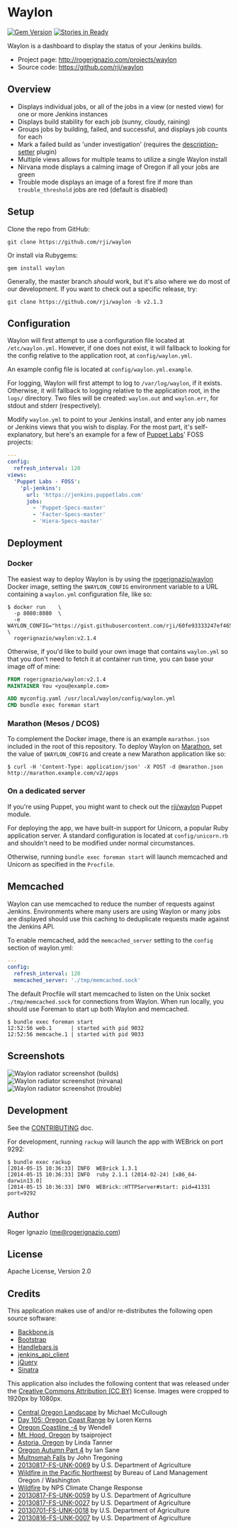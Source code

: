 # Waylon
[![Gem Version](https://badge.fury.io/rb/waylon.svg)](https://badge.fury.io/rb/waylon)
[![Stories in Ready](https://badge.waffle.io/rji/waylon.svg?label=ready&title=Ready)](http://waffle.io/rji/waylon)

Waylon is a dashboard to display the status of your Jenkins builds.

  * Project page: http://rogerignazio.com/projects/waylon
  * Source code: https://github.com/rji/waylon

## Overview
  * Displays individual jobs, or all of the jobs in a view (or nested view)
  for one or more Jenkins instances
  * Displays build stability for each job (sunny, cloudy, raining)
  * Groups jobs by building, failed, and successful, and displays job counts for each
  * Mark a failed build as 'under investigation' (requires the
  [description-setter](https://wiki.jenkins-ci.org/display/JENKINS/Description+Setter+Plugin)
  plugin)
  * Multiple views allows for multiple teams to utilize a single Waylon install
  * Nirvana mode displays a calming image of Oregon if all your jobs are green
  * Trouble mode displays an image of a forest fire if more than
  `trouble_threshold` jobs are red (default is disabled)

## Setup
Clone the repo from GitHub:

```
git clone https://github.com/rji/waylon
```

Or install via Rubygems:

```
gem install waylon
```

Generally, the master branch _should_ work, but it's also where we do most of
our development. If you want to check out a specific release, try:

```
git clone https://github.com/rji/waylon -b v2.1.3
```

## Configuration
Waylon will first attempt to use a configuration file located at
`/etc/waylon.yml`. However, if one does not exist, it will fallback to looking
for the config relative to the application root, at `config/waylon.yml`.

An example config file is located at `config/waylon.yml.example`.

For logging, Waylon will first attempt to log to `/var/log/waylon`, if it
exists. Otherwise, it will fallback to logging relative to the application root,
in the `logs/` directory. Two files will be created: `waylon.out` and
`waylon.err`, for stdout and stderr (respectively).

Modify `waylon.yml` to point to your Jenkins install, and enter any job
names or Jenkins views that you wish to display. For the most part, it's
self-explanatory, but here's an example for a few of
[Puppet Labs](http://www.puppetlabs.com)' FOSS projects:

```yaml
---
config:
  refresh_interval: 120
views:
  'Puppet Labs - FOSS':
    'pl-jenkins':
      url: 'https://jenkins.puppetlabs.com'
      jobs:
        - 'Puppet-Specs-master'
        - 'Facter-Specs-master'
        - 'Hiera-Specs-master'
```

## Deployment
### Docker
The easiest way to deploy Waylon is by using the
[rogerignazio/waylon](https://hub.docker.com/r/rogerignazio/waylon) Docker
image, setting the `$WAYLON_CONFIG` environment variable to a URL containing a
`waylon.yml` configuration file, like so:

```
$ docker run    \
  -p 8080:8080  \
  -e WAYLON_CONFIG="https://gist.githubusercontent.com/rji/60fe93333247ef46542e/raw/waylon.yml" \
  rogerignazio/waylon:v2.1.4
```

Otherwise, if you'd like to build your own image that contains `waylon.yml` so
that you don't need to fetch it at container run time, you can base your image
off of mine:

```Dockerfile
FROM rogerignazio/waylon:v2.1.4
MAINTAINER You <you@example.com>

ADD myconfig.yaml /usr/local/waylon/config/waylon.yml
CMD bundle exec foreman start
```

### Marathon (Mesos / DCOS)
To complement the Docker image, there is an example `marathon.json` included
in the root of this repository. To deploy Waylon on
[Marathon](https://mesosphere.github.io/marathon), set the value of
`$WAYLON_CONFIG` and create a new Marathon application like so:

```
$ curl -H 'Content-Type: application/json' -X POST -d @marathon.json http://marathon.example.com/v2/apps
```

### On a dedicated server
If you're using Puppet, you might want to check out the
[rji/waylon](https://forge.puppetlabs.com/rji/waylon) Puppet module.

For deploying the app, we have built-in support for Unicorn, a popular Ruby
application server. A standard configuration is located at `config/unicorn.rb`
and shouldn't need to be modified under normal circumstances.

Otherwise, running `bundle exec foreman start` will launch memcached and Unicorn
as specified in the `Procfile`.

## Memcached
Waylon can use memcached to reduce the number of requests against Jenkins.
Environments where many users are using Waylon or many jobs are displayed
should use this caching to deduplicate requests made against the Jenkins API.

To enable memcached, add the `memcached_server` setting to the `config` section
of waylon.yml:

```yaml
---
config:
  refresh_interval: 120
  memcached_server: './tmp/memcached.sock'
```

The default Procfile will start memcached to listen on the Unix socket
`./tmp/memcached.sock` for connections from Waylon. When run locally, you
should use Foreman to start up both Waylon and memcached.

```
$ bundle exec foreman start
12:52:56 web.1      | started with pid 9032
12:52:56 memcache.1 | started with pid 9033
```

## Screenshots
![Waylon radiator screenshot (builds)](http://rogerignazio.com/projects/waylon/waylon-screenshot-builds.png)
![Waylon radiator screenshot (nirvana)](http://rogerignazio.com/projects/waylon/waylon-screenshot-nirvana.png)
![Waylon radiator screenshot (trouble)](http://rogerignazio.com/projects/waylon/waylon-screenshot-trouble.png)

## Development
See the [CONTRIBUTING](CONTRIBUTING.md) doc.

For development, running `rackup` will launch the app with WEBrick on port 9292:

```
$ bundle exec rackup
[2014-05-15 10:36:33] INFO  WEBrick 1.3.1
[2014-05-15 10:36:33] INFO  ruby 2.1.1 (2014-02-24) [x86_64-darwin13.0]
[2014-05-15 10:36:33] INFO  WEBrick::HTTPServer#start: pid=41331 port=9292
```

## Author
Roger Ignazio (me@rogerignazio.com)

## License
Apache License, Version 2.0

## Credits
This application makes use of and/or re-distributes the following open source
software:
  * [Backbone.js](http://backbonejs.org/)
  * [Bootstrap](http://getbootstrap.com)
  * [Handlebars.js](http://handlebarsjs.com)
  * [jenkins_api_client](https://github.com/arangamani/jenkins_api_client)
  * [jQuery](http://jquery.com)
  * [Sinatra](http://www.sinatrarb.com)

This application also includes the following content that was released under the
[Creative Commons Attribution (CC BY)](http://creativecommons.org/licenses/)
license. Images were cropped to 1920px by 1080px.
  * [Central Oregon Landscape](https://www.flickr.com/photos/ex_magician/3196286183) by Michael McCullough
  * [Day 105: Oregon Coast Range](https://www.flickr.com/photos/lorenkerns/8651732785) by Loren Kerns
  * [Oregon Coastline -4](https://www.flickr.com/photos/intherough/5397108428) by Wendell
  * [Mt. Hood, Oregon](https://www.flickr.com/photos/tsaiproject/9943809254) by tsaiproject
  * [Astoria, Oregon](https://www.flickr.com/photos/goingslo/11522920406) by Linda Tanner
  * [Oregon Autumn Part 4](https://www.flickr.com/photos/31246066@N04/4030400633) by Ian Sane
  * [Multnomah Falls](https://www.flickr.com/photos/johnniewalker/12660211844) by John Tregoning
  * [20130817-FS-UNK-0069](https://www.flickr.com/photos/usdagov/9773088691) by U.S. Department of Agriculture
  * [Wildfire in the Pacific Northwest](https://www.flickr.com/photos/blmoregon/8776249150) by Bureau of Land Management Oregon / Washington
  * [Wildfire](https://www.flickr.com/photos/npsclimatechange/14503287131) by NPS Climate Change Response
  * [20130817-FS-UNK-0059](https://www.flickr.com/photos/usdagov/9707378699) by U.S. Department of Agriculture
  * [20130817-FS-UNK-0027](https://www.flickr.com/photos/usdagov/9626930351) by U.S. Department of Agriculture
  * [20130701-FS-UNK-0018](https://www.flickr.com/photos/usdagov/9294755604) by U.S. Department of Agriculture
  * [20130816-FS-UNK-0007](https://www.flickr.com/photos/usdagov/9623969360/) by U.S. Department of Agriculture
